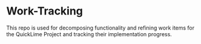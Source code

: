 # Work-Tracking

This repo is used for decomposing functionality and refining work items for the QuickLime Project and tracking their implementation progress.
